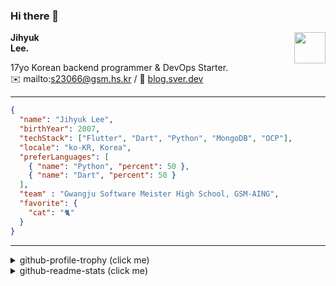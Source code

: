 ### Hi there 👋
<img src="https://github.githubassets.com/images/mona-loading-default.gif" width="50px" align="right">
</a>

**Jihyuk\
Lee.**

17yo Korean backend programmer & DevOps Starter.\
✉️ mailto:s23066@gsm.hs.kr
/ 
🔗 [blog.sver.dev](https://blog.sver.dev)

---

```json
{
  "name": "Jihyuk Lee",
  "birthYear": 2007,
  "techStack": ["Flutter", "Dart", "Python", "MongoDB", "OCP"],
  "locale": "ko-KR, Korea",
  "preferLanguages": [
    { "name": "Python", "percent": 50 },
    { "name": "Dart", "percent": 50 }
  ],
  "team" : "Gwangju Software Meister High School, GSM-AING",
  "favorite": {
    "cat": "🐈"
  }
}
```
---
<details>
  <summary>github-profile-trophy (click me)</summary>
  
![](https://github-profile-trophy.vercel.app/?username=withJihyuk&row=1&column=8&theme=nord)
  
</details>
<details>
  <summary>github-readme-stats (click me)</summary>
  
<!--START_SECTION:waka-->
![Code Time](http://img.shields.io/badge/Code%20Time-405%20hrs%2028%20mins-blue)

![Lines of code](https://img.shields.io/badge/%EC%A0%80%EB%8A%94%20%EC%97%AC%ED%83%9C%EA%B9%8C%EC%A7%80%20-371.7%20thousand%20%EC%A4%84%EC%9D%98%20%EC%BD%94%EB%93%9C%EB%A5%BC%20%EC%9E%91%EC%84%B1%ED%96%88%EC%96%B4%EC%9A%94.-blue)

**저는 저녁형 인간이에요. 🦉** 

```text
🌞 아침                     101 commits         ███░░░░░░░░░░░░░░░░░░░░░░   10.78 % 
🌆 낮　                     282 commits         ████████░░░░░░░░░░░░░░░░░   30.10 % 
🌃 저녁                     394 commits         ███████████░░░░░░░░░░░░░░   42.05 % 
🌙 밤　                     160 commits         ████░░░░░░░░░░░░░░░░░░░░░   17.08 % 
```


📊 **저는 이번주를 이렇게 시간을 보냈어요.** 

```text
🕑︎ Timezone: Asia/Seoul

💬 프로그래밍 언어들: 
TypeScript               8 hrs 31 mins       ███████████████████████░░   92.85 % 
Java                     21 mins             █░░░░░░░░░░░░░░░░░░░░░░░░   03.84 % 
Markdown                 6 mins              ░░░░░░░░░░░░░░░░░░░░░░░░░   01.21 % 
JavaScript               5 mins              ░░░░░░░░░░░░░░░░░░░░░░░░░   01.07 % 
JSON                     3 mins              ░░░░░░░░░░░░░░░░░░░░░░░░░   00.56 % 

🔥 에디터들: 
VS Code                  9 hrs 10 mins       █████████████████████████   100.00 % 

💻 운영 체제들: 
Windows                  9 hrs 7 mins        █████████████████████████   99.48 % 
Mac                      2 mins              ░░░░░░░░░░░░░░░░░░░░░░░░░   00.52 % 
```


 Last Updated on 26/07/2024 18:41:38 UTC
<!--END_SECTION:waka-->

</details>

</div>


